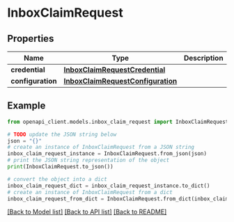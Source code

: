# InboxClaimRequest


## Properties

Name | Type | Description | Notes
------------ | ------------- | ------------- | -------------
**credential** | [**InboxClaimRequestCredential**](InboxClaimRequestCredential.md) |  | 
**configuration** | [**InboxClaimRequestConfiguration**](InboxClaimRequestConfiguration.md) |  | [optional] 

## Example

```python
from openapi_client.models.inbox_claim_request import InboxClaimRequest

# TODO update the JSON string below
json = "{}"
# create an instance of InboxClaimRequest from a JSON string
inbox_claim_request_instance = InboxClaimRequest.from_json(json)
# print the JSON string representation of the object
print(InboxClaimRequest.to_json())

# convert the object into a dict
inbox_claim_request_dict = inbox_claim_request_instance.to_dict()
# create an instance of InboxClaimRequest from a dict
inbox_claim_request_from_dict = InboxClaimRequest.from_dict(inbox_claim_request_dict)
```
[[Back to Model list]](../README.md#documentation-for-models) [[Back to API list]](../README.md#documentation-for-api-endpoints) [[Back to README]](../README.md)


